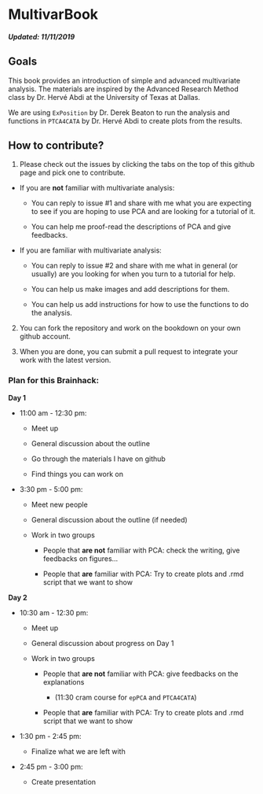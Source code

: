 # MultivarBook

##### Updated: 11/11/2019

## Goals
This book provides an introduction of simple and advanced multivariate analysis. The materials are inspired by the Advanced Research Method class by Dr. Hervé Abdi at the University of Texas at Dallas.

We are using `ExPosition` by Dr. Derek Beaton to run the analysis and functions in `PTCA4CATA` by Dr. Hervé Abdi to create plots from the results.

## How to contribute?

1. Please check out the issues by clicking the tabs on the top of this github page and pick one to contribute.

  + If you are **not** familiar with multivariate analysis:
      
    + You can reply to issue #1 and share with me what you are expecting to see if you are hoping to use PCA and are looking for a tutorial of it.
      
    + You can help me proof-read the descriptions of PCA and give feedbacks.
      
  + If you are familiar with multivariate analysis:
  
    + You can reply to issue #2 and share with me what in general (or usually) are you looking for when you turn to a tutorial for help.
    
    + You can help us make images and add descriptions for them.
    
    + You can help us add instructions for how to use the functions to do the analysis.

2. You can fork the repository and work on the bookdown on your own github account.

3. When you are done, you can submit a pull request to integrate your work with the latest version.

### Plan for this Brainhack:

**Day 1**

+ 11:00 am - 12:30 pm:

  - Meet up
  
  - General discussion about the outline
  
  - Go through the materials I have on github
  
  - Find things you can work on
  
+ 3:30 pm - 5:00 pm:

  - Meet new people
  
  - General discussion about the outline (if needed)
  
  - Work in two groups
  
    - People that **are not** familiar with PCA: check the writing, give feedbacks on figures...
    
    - People that **are** familiar with PCA: Try to create plots and .rmd script that we want to show
    
 
**Day 2**

+ 10:30 am - 12:30 pm:

  - Meet up
  
  - General discussion about progress on Day 1
  
  - Work in two groups
  
    - People that **are not** familiar with PCA: give feedbacks on the explanations
    
      - (11:30 cram course for `epPCA` and `PTCA4CATA`)
    
    - People that **are** familiar with PCA: Try to create plots and .rmd script that we want to show
  
+ 1:30 pm - 2:45 pm:

  - Finalize what we are left with
  
+ 2:45 pm - 3:00 pm:

  - Create presentation
